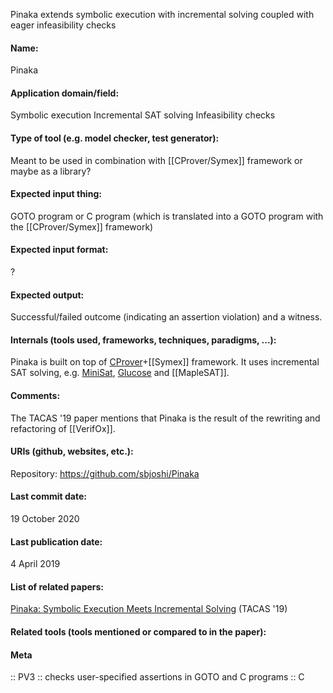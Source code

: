 Pinaka extends symbolic execution with incremental solving coupled with eager infeasibility checks

#### Name:
Pinaka

#### Application domain/field:
Symbolic execution
Incremental SAT solving
Infeasibility checks

#### Type of tool (e.g. model checker, test generator):
Meant to be used in combination with [[CProver/Symex]] framework or maybe as a library?

#### Expected input thing:
GOTO program or C program (which is translated into a GOTO program with the [[CProver/Symex]] framework)

#### Expected input format:
?

#### Expected output:
Successful/failed outcome (indicating an assertion violation) and a witness.

#### Internals (tools used, frameworks, techniques, paradigms, ...):
Pinaka is built on top of [CProver](Frameworks/CProver.md)+[[Symex]] framework.
It uses incremental SAT solving, e.g. [MiniSat](Solvers/SAT/MiniSat.md), [Glucose](Solvers/SAT/Glucose.md) and [[MapleSAT]].

#### Comments:
The TACAS '19 paper mentions that Pinaka is the result of the rewriting and refactoring of [[VerifOx]].

#### URIs (github, websites, etc.):
Repository: https://github.com/sbjoshi/Pinaka

#### Last commit date:
19 October 2020

#### Last publication date:
4 April 2019

#### List of related papers:
[Pinaka: Symbolic Execution Meets Incremental Solving](https://doi.org/10.1007/978-3-030-17502-3_20) (TACAS '19)

#### Related tools (tools mentioned or compared to in the paper):

#### Meta
:: PV3 :: checks user-specified assertions in GOTO  and C programs
:: C